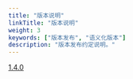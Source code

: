 ```yaml
---
title: "版本说明"
linkTitle: "版本说明"
weight: 3
keywords: ["版本发布", "语义化版本"]
description: "版本发布约定说明。"
---
```


[1.4.0](https://github.com/bytedance/byteir/releases/tag/v1.4.0)
